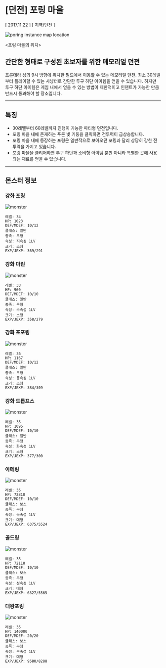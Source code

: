 # [던전] 포링 마을

[ 2017.11.22 ] [ 지역/던전 ]

![poring instance map location](http://imgc.gnjoy.com/ufile/common/2017/11/24/105246_j8Z2gnbe.bmp)

<포링 마을의 위치>

## 간단한 형태로 구성된 초보자를 위한 메모리얼 던전 

프론테라 성의 9시 방향에 위치한 필드에서 이동할 수 있는 메모리얼 던전. 최소 30레벨부터 플레이할 수 있는 사냥터로 간단한 투구 하단 아이템을 얻을 수 있습니다. 하지만 투구 하단 아이템은 게임 내에서 얻을 수 있는 방법이 제한적이고 인챈트가 가능한 만큼 반드시 통과해야 할 장소입니다.

---

## 특징

- 30레벨부터 60레벨까지 진행이 가능한 파티형 던전입니다.
- 포링 마을 내에 존재하는 푸른 빛 기둥을 클릭하면 전투력이 급상승합니다.
- 포링 마을 내에 등장하는 포링은 일반적으로 보아오던 포링과 달리 상당히 강한 전투력을 가지고 있습니다.
- 포링 마을을 클리어하면 투구 하단과 소비형 아이템 뿐만 아니라 특별한 곳에 사용되는 재료를 얻을 수 있습니다.

---

## 몬스터 정보

### 강화 포링

![monster](http://imgc.gnjoy.com/ufile/common/2017/11/24/105313_9SPjG5Rk.gif)

```
레벨: 34
HP: 1023
DEF/MDEF: 10/12
클래스: 일반
종족: 무형
속성: 지속성 1LV
크기: 소형
EXP/JEXP: 369/291
```

### 강화 마린

![monster](http://imgc.gnjoy.com/ufile/common/2017/11/24/105330_kWCX5yBE.gif)

```
레벨: 33
HP: 960
DEF/MDEF: 10/10
클래스: 일반
종족: 무형
속성: 수속성 1LV
크기: 소형
EXP/JEXP: 358/279
```

### 강화 포포링

![monster](http://imgc.gnjoy.com/ufile/common/2017/11/24/105448_VW9meJ6l.gif)

```
레벨: 36
HP: 1167
DEF/MDEF: 10/12
클래스: 일반
종족: 무형
속성: 풍속성 1LV
크기: 소형
EXP/JEXP: 384/309
```

### 강화 드롭프스

![monster](http://imgc.gnjoy.com/ufile/common/2017/11/24/105347_fclTW2Pi.gif)

```
레벨: 35
HP: 1095
DEF/MDEF: 10/10
클래스: 일반
종족: 무형
속성: 화속성 1LV
크기: 소형
EXP/JEXP: 377/300
```

### 아메링

![monster](http://imgc.gnjoy.com/ufile/common/2017/11/24/105358_tuU9PlMp.gif)

```
레벨: 35
HP: 72810
DEF/MDEF: 10/10
클래스: 보스
종족: 무형
속성: 독속성 1LV
크기: 대형
EXP/JEXP: 6375/5524
```

### 골드링

![monster](http://imgc.gnjoy.com/ufile/common/2017/11/24/105425_cFPBFFGO.gif)

```
레벨: 35
HP: 72118
DEF/MDEF: 10/10
클래스: 보스
종족: 무형
속성: 성속성 1LV
크기: 대형
EXP/JEXP: 6327/5565 
```

### 대왕포링

![monster](http://imgc.gnjoy.com/ufile/common/2017/11/24/031246_DkyuGWES.gif)

```
레벨: 35
HP: 140000
DEF/MDEF: 20/20
클래스: 보스
종족: 무형
속성: 무속성 1LV
크기: 대형
EXP/JEXP: 9580/8288
```



